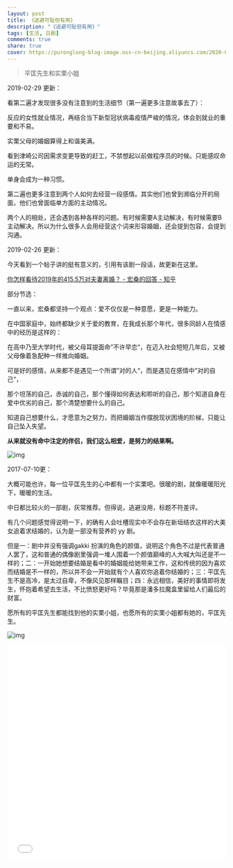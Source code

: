 ```yaml
---
layout: post
title: 《逃避可耻但有用》
description: "《逃避可耻但有用》"
tags: [生活, 日剧]
comments: true
share: true
cover: https://puronglong-blog-image.oss-cn-beijing.aliyuncs.com/2020-02-26-150116.jpg
---
```


> 平匡先生和实栗小姐

<!-- more -->

2019-02-29 更新：

看第二遍才发现很多没有注意到的生活细节（第一遍更多注意故事去了）：

反应的女性就业情况，再结合当下新型冠状病毒疫情严峻的情况，体会到就业的重要和不易。

实栗父母的婚姻算得上和谐美满。

看到津崎公司因需求变更导致的赶工，不禁想起以前做程序员的时候。只能感叹命运的无常。

单身会成为一种习惯。

第二遍也更多注意到两个人如何去经营一段感情。其实他们也曾到濒临分开的局面，他们也曾面临单方面的主动情况。

两个人的相处，还会遇到各种各样的问题。有时候需要A主动解决，有时候需要B主动解决。所以为什么很多人会用经营这个词来形容婚姻，还会提到包容，会提到沟通。

2019-02-26 更新：

今天看到一个帖子讲的挺有意义的，引用有该剧一段话，故更新在这里。

[你怎样看待2019年的415.5万对夫妻离婚？ - 宏桑的回答 - 知乎](https://www.zhihu.com/question/367014037/answer/1032586742)

部分节选：

一直以来，宏桑都坚持一个观点：爱不仅仅是一种意愿，更是一种能力。

在中国家庭中，始终都缺少关于爱的教育，在我成长那个年代，很多同龄人在情感中的经历是这样的：

在高中乃至大学时代，被父母耳提面命”不许早恋“，在迈入社会短短几年后，又被父母像着急配种一样推向婚姻。

可是好的感情，从来都不是遇见一个所谓”对的人“，而是遇见在感情中”对的自己“，

那个坦荡的自己，赤诚的自己，那个懂得如何表达和聆听的自己，那个知道自身在爱中优劣的自己，那个清楚想要什么的自己。

知道自己想要什么，才愿意为之努力，而把婚姻当作摆脱现状困境的阶梯，只能让自己坠入失望。

**从来就没有命中注定的伴侣，我们这么相爱，是努力的结果啊。**

![img](https://puronglong-blog-image.oss-cn-beijing.aliyuncs.com/2020-02-26-152001.jpg)

2017-07-10更：

大概可能也许，每一位平匡先生的心中都有一个实栗吧。很暖的剧，就像暖暖阳光下，暖暖的生活。

中日都比较火的一部剧，灰常推荐。但得说，逃避没用，标题不符差评。

有几个问题感觉得说明一下，的确有人会吐槽现实中不会存在新垣结衣这样的大美女追着求结婚的，认为是一部没有营养的 yy 剧。

但是一：剧中并没有强调gakki 扮演的角色的颜值，说明这个角色不过是代表普通人罢了，这和普通的偶像剧里强调一堆人围着一个颜值巅峰的人大喊大叫还是不一样的；二：一开始她想要结婚是看中的婚姻能给她带来工作，这和传统的因为喜欢而结婚是不一样的，所以并不会一开始就有个人喜欢你追着你结婚的；三：平匡先生不是高冷，是太过自卑，不像风见那样瞩目；四：永远相信，美好的事情即将发生，怀抱着希望去生活，不比愤怒更好吗？毕竟那是潘多拉魔盒里留给人们最后的财富。

愿所有的平匡先生都能找到他的实栗小姐，也愿所有的实栗小姐都有她的，平匡先生。

![img](https://puronglong-blog-image.oss-cn-beijing.aliyuncs.com/2020-02-26-153327.jpg)

<iframe src="//player.bilibili.com/player.html?aid=84489129&cid=144506925&page=1&high_quality=1&danmaku=0" scrolling="no" border="0" frameborder="no" framespacing="0" allowfullscreen="true"
width="100%" height="500">

![img](https://puronglong-blog-image.oss-cn-beijing.aliyuncs.com/2020-03-07-Snip20170726_1.png)

